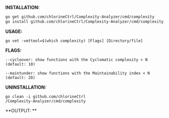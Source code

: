 
**INSTALLATION:**

```bash
go get github.com/chlorineCtrl/Complexity-Analyzer/cmd/complexity
go install github.com/chlorineCtrl/Complexity-Analyzer/cmd/complexity
```
**USAGE:**

```
go vet -vettool=$(which complexity) [Flags] [Directory/file]
```
**FLAGS:**
```
--cycloover: show functions with the Cyclomatic complexity > N (default: 10)

--maintunder: show functions with the Maintainability index < N (default: 20)
```
**UNINSTALLATION:**
```
go clean -i github.com/chlorineCtrl
/Complexity-Analyzer/cmd/complexity
```

**OUTPUT:
**

